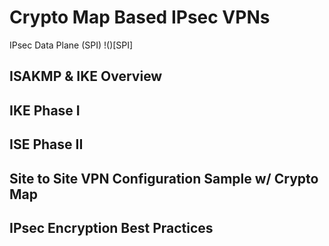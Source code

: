 # Crypto Map Based IPsec VPNs

IPsec Data Plane (SPI)
!()[SPI]

## ISAKMP & IKE Overview

## IKE Phase I

## ISE Phase II

## Site to Site VPN Configuration Sample w/ Crypto Map

## IPsec Encryption Best Practices

